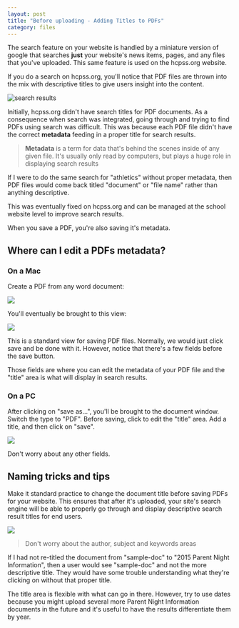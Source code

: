 ```yaml
---
layout: post
title: "Before uploading - Adding Titles to PDFs"
category: files
---
```


The search feature on your website is handled by a miniature version of google that searches **just** your website's news items, pages, and any files that you've uploaded. This same feature is used on the hcpss.org website.

If you do a search on hcpss.org, you'll notice that PDF files are thrown into the mix with descriptive titles to give users insight into the content.

![search results](/schoolsites-help/images/uploading/athletics-search.png)

Initially, hcpss.org didn't have search titles for PDF documents. As a consequence when search was integrated, going through and trying to find PDFs using search was difficult. This was because each PDF file didn't have the correct **metadata** feeding in a proper title for search results.

> **Metadata** is a term for data that's behind the scenes inside of any given file. It's usually only read by computers, but plays a huge role in displaying search results

If I were to do the same search for "athletics" without proper metadata, then PDF files would come back titled "document" or "file name" rather than anything descriptive.

This was eventually fixed on hcpss.org and can be managed at the school website level to improve search results. 

When you save a PDF, you're also saving it's metadata.

## Where can I edit a PDFs metadata?

### On a Mac

Create a PDF from any word document:

![](/schoolsites-help/images/uploading/save-as.png)

You'll eventually be brought to this view:

![](/schoolsites-help/images/uploading/new-save.png)

This is a standard view for saving PDF files. Normally, we would just click save and be done with it. However, notice that there's a few fields before the save button.

Those fields are where you can edit the metadata of your PDF file and the "title" area is what will display in search results.

### On a PC

After clicking on "save as...", you'll be brought to the document window. Switch the type to "PDF". Before saving, click to edit the "title" area. Add a title, and then click on "save".

![](/schoolsites-help/images/uploading/add-title-pc.png)

Don't worry about any other fields.

## Naming tricks and tips

Make it standard practice to change the document title before saving PDFs for your website. This ensures that after it's uploaded, your site's search engine will be able to properly go through and display descriptive search result titles for end users. 

![](/schoolsites-help/images/uploading/editing-title.png)

> Don't worry about the author, subject and keywords areas

If I had not re-titled the document from "sample-doc" to "2015 Parent Night Information", then a user would see "sample-doc" and not the more descriptive title. They would have some trouble understanding what they're clicking on without that proper title.

The title area is flexible with what can go in there. However, try to use dates because you might upload several more Parent Night Information documents in the future and it's useful to have the results differentiate them by year.

 